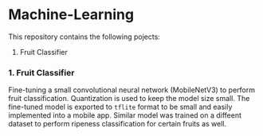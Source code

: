 # Machine-Learning
This repository contains the following pojects:
1. Fruit Classifier

### 1. Fruit Classifier
Fine-tuning a small convolutional neural network (MobileNetV3) to perform fruit classification. Quantization is used to keep the model size small. The fine-tuned model is exported to `tflite` format to be small and easily implemented into a mobile app. Similar model was trained on a diffeent dataset to perform ripeness classification for certain fruits as well.

